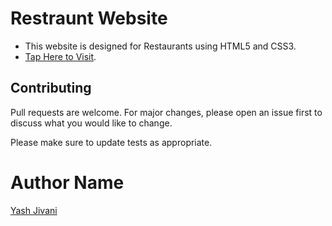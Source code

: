# Restraunt Website

- This website is designed for Restaurants using HTML5 and CSS3.
- [Tap Here to Visit](https://yash-jivani.github.io/Restraunt-Website/).
## Contributing
Pull requests are welcome. For major changes, please open an issue first to discuss what you would like to change.

Please make sure to update tests as appropriate.
# Author Name
[Yash Jivani](https://github.com/yash-jivani)
